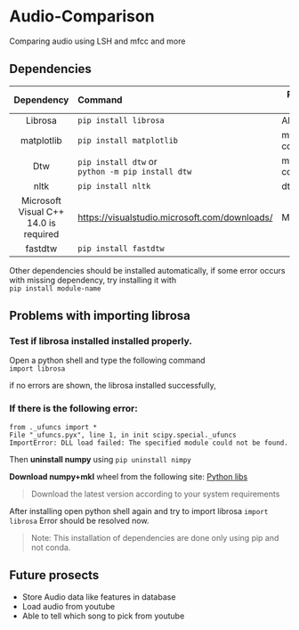 # Audio-Comparison
Comparing audio using LSH and mfcc and more

## Dependencies
| Dependency  | Command | Required For |
| :-----------: | :------- | ------------ |
| Librosa | `pip install librosa`  | All |
| matplotlib  | `pip install matplotlib`  | mfcc-comparison |
| Dtw | `pip install dtw` or<br/> `python -m pip install dtw` | mfcc-comparison |
| nltk | `pip install nltk` |dtw |
| Microsoft Visual C++ 14.0 is required |  https://visualstudio.microsoft.com/downloads/ | Madmom |
| fastdtw | `pip install fastdtw` | |

Other dependencies should be installed automatically, if some error occurs with missing dependency, try installing it with  
`pip install module-name`

## Problems with importing librosa
### Test if librosa installed installed properly. 
Open a python shell and type the following command  
`import librosa` 

if no errors are shown, the librosa installed successfully,
### If there is the following error:

```
from ._ufuncs import * 
File "_ufuncs.pyx", line 1, in init scipy.special._ufuncs 
ImportError: DLL load failed: The specified module could not be found.
```

Then **uninstall numpy** using 
`pip uninstall nimpy`

**Download numpy+mkl** wheel from the following site: [Python libs](https://www.lfd.uci.edu/~gohlke/pythonlibs/)
>Download the latest version according to your system requirements

After installing open python shell again and try to import librosa
`import librosa`
Error should be resolved now.

>Note: This installation of dependencies are done only using pip and not conda.

## Future prosects
- Store Audio data like features in database
- Load audio from youtube
- Able to tell which song to pick from youtube
